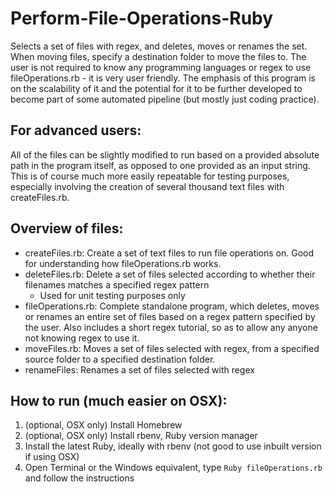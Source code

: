 # Perform-File-Operations-Ruby
Selects a set of files with regex, and deletes, moves or renames the set. When moving files, specify a destination folder to move the files to. The user is not required to know any programming languages or regex to use fileOperations.rb - it is very user friendly. The emphasis of this program is on the scalability of it and the potential for it to be further developed to become part of some automated pipeline (but mostly just coding practice). 

## For advanced users:
All of the files can be slightly modified to run based on a provided absolute path in the program itself, as opposed to one provided as an input string. This is of course much more easily repeatable for testing purposes, especially involving the creation of several thousand text files with createFiles.rb.  

## Overview of files:
- createFiles.rb: Create a set of text files to run file operations on. Good for understanding how fileOperations.rb works.
- deleteFiles.rb: Delete a set of files selected according to whether their filenames matches a specified regex pattern
  - Used for unit testing purposes only
- fileOperations.rb: Complete standalone program, which deletes, moves or renames an entire set of files based on a regex pattern specified by the user. Also includes a short regex tutorial, so as to allow any anyone not knowing regex to use it.
- moveFiles.rb: Moves a set of files selected with regex, from a specified source folder to a specified destination folder.
- renameFiles: Renames a set of files selected with regex

## How to run (much easier on OSX):
1) (optional, OSX only) Install Homebrew
2) (optional, OSX only) Install rbenv, Ruby version manager
3) Install the latest Ruby, ideally with rbenv (not good to use inbuilt version if using OSX)
4) Open Terminal or the Windows equivalent, type `Ruby fileOperations.rb` and follow the instructions


